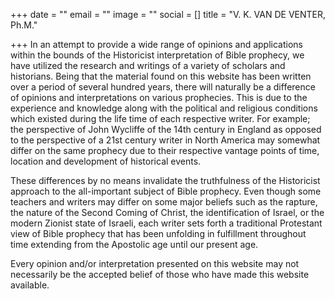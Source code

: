 +++
date = ""
email = ""
image = ""
social = []
title = "V. K. VAN DE VENTER, Ph.M."

+++
In an attempt to provide a wide range of opinions and applications within the bounds of the Historicist interpretation of Bible prophecy, we have utilized the research and writings of a variety of scholars and historians. Being that the material found on this website has been written over a period of several hundred years, there will naturally be a difference of opinions and interpretations on various prophecies. This is due to the experience and knowledge along with the political and religious conditions which existed during the life time of each respective writer. For example; the perspective of John Wycliffe of the 14th century in England as opposed to the perspective of a 21st century writer in North America may somewhat differ on the same prophecy due to their respective vantage points of time, location and development of historical events.

These differences by no means invalidate the truthfulness of the Historicist approach to the all-important subject of Bible prophecy. Even though some teachers and writers may differ on some major beliefs such as the rapture, the nature of the Second Coming of Christ, the identification of Israel, or the modern Zionist state of Israeli, each writer sets forth a traditional Protestant view of Bible prophecy that has been unfolding in fulfillment throughout time extending from the Apostolic age until our present age.

Every opinion and/or interpretation presented on this website may not necessarily be the accepted belief of those who have made this website available.